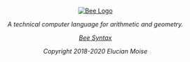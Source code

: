 <p align="center">
<a href="https://sagecode.net/bee" target="_blank" align="center">
<img style="border-radius: 10 px;" src="https://sagecode.net/bee/img/bee.png" alt="Bee Logo" ></img>
</a>
</p>

<p align="center"><i>A technical computer language for arithmetic and geometry.<i/></p>

<p align="center"> <a href="https://sagecode.net/bee/index.html">Bee Syntax</a></p>

<p align="center">
Copyright 2018-2020 Elucian Moise
</p>
